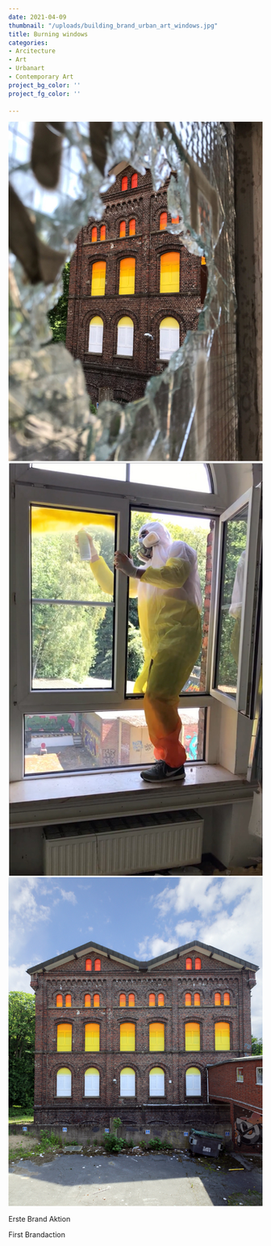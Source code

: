 ```yaml
---
date: 2021-04-09
thumbnail: "/uploads/building_brand_urban_art_windows.jpg"
title: Burning windows
categories:
- Arcitecture
- Art
- Urbanart
- Contemporary Art
project_bg_color: ''
project_fg_color: ''

---
```

![](/uploads/4b8e5c8d-b68b-4b3e-ad58-9fabdcd49516.jpeg)![](/uploads/building_brand_urban_art_makingof.jpg)![](/uploads/building_brand_urban_art_windows.jpg)

Erste Brand Aktion  

First Brandaction